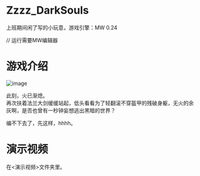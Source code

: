 # Zzzz_DarkSouls
上班期间闲了写的小玩意，游戏引擎：MW 0.24

// 运行需要MW编辑器

# 游戏介绍
  
![image](https://github.com/Siyn0/Zzzz_DarkSouls/assets/36985807/a53c7024-f341-42ab-bb50-eb530de945f1)
  
此刻，火已渐熄。  
再次扶着法兰大剑缓缓站起，低头看看为了轻翻滚不穿盔甲的残破身躯，无火的余灰啊，是否也曾有一秒钟妄想逃出黑暗的世界？  
  
编不下去了，先这样，hhhh。  

  
  
# 演示视频

在<演示视频>文件夹里。
